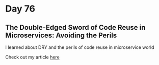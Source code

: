 # Day 76

## The Double-Edged Sword of Code Reuse in Microservices: Avoiding the Perils

I learned about DRY and the perils of code reuse in microservice world

Check out my article [here](https://rufilboy.hashnode.dev/day-76-the-double-edged-sword-of-code-reuse-in-microservices-avoiding-the-perils)
